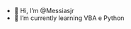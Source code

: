- 👋 Hi, I’m @Messiasjr
- 🌱 I’m currently learning  VBA e Python

<!---
Messiasjr/Messiasjr is a ✨ special ✨ repository because its `README.md` (this file) appears on your GitHub profile.
You can click the Preview link to take a look at your changes.
--->
